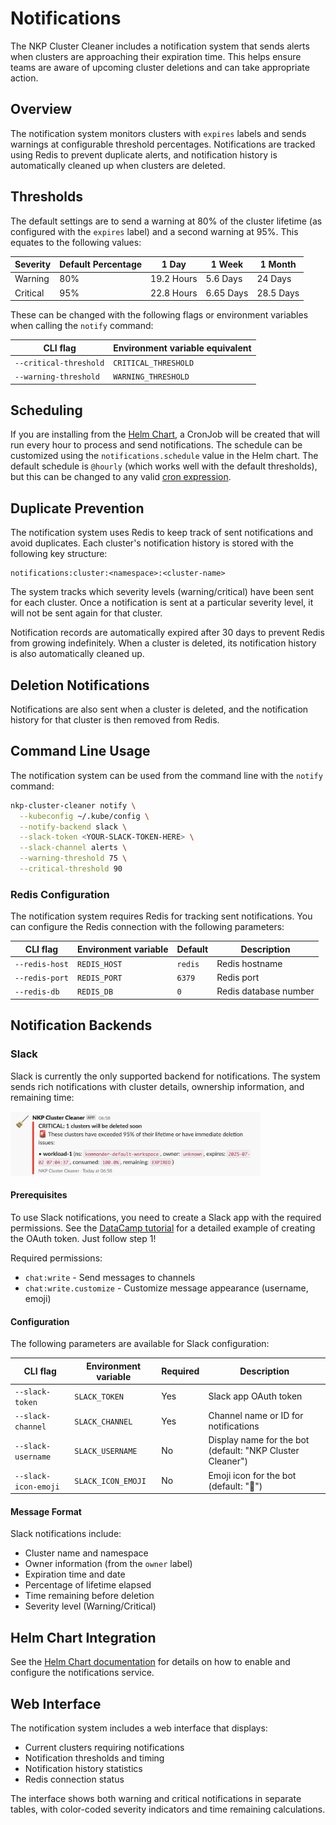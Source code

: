 # Notifications

The NKP Cluster Cleaner includes a notification system that sends alerts when clusters are approaching their expiration time. This helps ensure teams are aware of upcoming cluster deletions and can take appropriate action.

## Overview

The notification system monitors clusters with `expires` labels and sends warnings at configurable threshold percentages. Notifications are tracked using Redis to prevent duplicate alerts, and notification history is automatically cleaned up when clusters are deleted.

## Thresholds

The default settings are to send a warning at 80% of the cluster lifetime (as configured with the `expires` label) and a second warning at 95%. This equates to the following values:

| Severity | Default Percentage | 1 Day      | 1 Week    | 1 Month   |
|----------|--------------------|------------|-----------|-----------|
| Warning  | 80%                | 19.2 Hours | 5.6 Days  | 24 Days   |
| Critical | 95%                | 22.8 Hours | 6.65 Days | 28.5 Days |

These can be changed with the following flags or environment variables when calling the `notify` command:

| CLI flag | Environment variable equivalent |
| ---------|-------------------------------- |
| `--critical-threshold` | `CRITICAL_THRESHOLD` |
| `--warning-threshold`  | `WARNING_THRESHOLD` |

## Scheduling

If you are installing from the [Helm Chart](helm.md), a CronJob will be created that will run every hour to process and send notifications. The schedule can be customized using the `notifications.schedule` value in the Helm chart. The default schedule is `@hourly` (which works well with the default thresholds), but this can be changed to any valid [cron expression](https://kubernetes.io/docs/concepts/workloads/controllers/cron-jobs/#schedule-syntax). 

## Duplicate Prevention

The notification system uses Redis to keep track of sent notifications and avoid duplicates. Each cluster's notification history is stored with the following key structure:

```
notifications:cluster:<namespace>:<cluster-name>
```

The system tracks which severity levels (warning/critical) have been sent for each cluster. Once a notification is sent at a particular severity level, it will not be sent again for that cluster.

Notification records are automatically expired after 30 days to prevent Redis from growing indefinitely. When a cluster is deleted, its notification history is also automatically cleaned up.

## Deletion Notifications

Notifications are also sent when a cluster is deleted, and the notification history for that cluster is then removed from Redis.

## Command Line Usage

The notification system can be used from the command line with the `notify` command:

```bash
nkp-cluster-cleaner notify \
  --kubeconfig ~/.kube/config \
  --notify-backend slack \
  --slack-token <YOUR-SLACK-TOKEN-HERE> \
  --slack-channel alerts \
  --warning-threshold 75 \
  --critical-threshold 90
```

### Redis Configuration

The notification system requires Redis for tracking sent notifications. You can configure the Redis connection with the following parameters:

| CLI flag | Environment variable | Default | Description |
|----------|---------------------|---------|-------------|
| `--redis-host` | `REDIS_HOST` | `redis` | Redis hostname |
| `--redis-port` | `REDIS_PORT` | `6379` | Redis port |
| `--redis-db` | `REDIS_DB` | `0` | Redis database number |

## Notification Backends

### Slack

Slack is currently the only supported backend for notifications. The system sends rich notifications with cluster details, ownership information, and remaining time:

<img src="/docs/slack.png" width="400">

#### Prerequisites

To use Slack notifications, you need to create a Slack app with the required permissions. See the [DataCamp tutorial](https://www.datacamp.com/tutorial/how-to-send-slack-messages-with-python) for a detailed example of creating the OAuth token. Just follow step 1!

Required permissions:
- `chat:write` - Send messages to channels
- `chat:write.customize` - Customize message appearance (username, emoji)

#### Configuration

The following parameters are available for Slack configuration:

| CLI flag | Environment variable | Required | Description |
|----------|---------------------|----------|-------------|
| `--slack-token` | `SLACK_TOKEN` | Yes | Slack app OAuth token |
| `--slack-channel` | `SLACK_CHANNEL` | Yes | Channel name or ID for notifications |
| `--slack-username` | `SLACK_USERNAME` | No | Display name for the bot (default: "NKP Cluster Cleaner") |
| `--slack-icon-emoji` | `SLACK_ICON_EMOJI` | No | Emoji icon for the bot (default: ":broom:") |

#### Message Format

Slack notifications include:
- Cluster name and namespace
- Owner information (from the `owner` label)
- Expiration time and date
- Percentage of lifetime elapsed
- Time remaining before deletion
- Severity level (Warning/Critical)

## Helm Chart Integration

See the [Helm Chart documentation](helm.md#notifications) for details on how to enable and configure the notifications service. 

## Web Interface

The notification system includes a web interface that displays:

- Current clusters requiring notifications
- Notification thresholds and timing
- Notification history statistics
- Redis connection status

The interface shows both warning and critical notifications in separate tables, with color-coded severity indicators and time remaining calculations.


